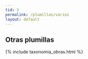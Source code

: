 ```yaml
---
tid: 2
permalink: /plumillas/varios
layout: default
---
```

## Otras plumillas
{% include taxonomia_obras.html %}
